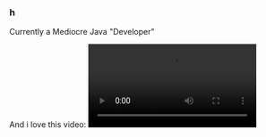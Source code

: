 ### h

Currently a Mediocre Java "Developer"

And i love this video:
![h](https://user-images.githubusercontent.com/49768896/119433568-e11cd900-bcec-11eb-9015-aea05932d6b7.mp4)

<!--
**DatRatVS/DatRatVS** is a ✨ _special_ ✨ repository because its `README.md` (this file) appears on your GitHub profile.

Here are some ideas to get you started:

- 🔭 I’m currently working on ...
- 🌱 I’m currently learning ...
- 👯 I’m looking to collaborate on ...
- 🤔 I’m looking for help with ...
- 💬 Ask me about ...
- 📫 How to reach me: ...
- 😄 Pronouns: ...
- ⚡ Fun fact: ...
-->
